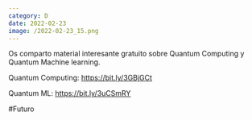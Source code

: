 ```yaml
--- 
category: D 
date: 2022-02-23 
image: /2022-02-23_15.png 
--- 
```


Os comparto material interesante gratuito sobre Quantum Computing y Quantum Machine learning.

Quantum Computing: https://bit.ly/3GBjGCt

Quantum ML: https://bit.ly/3uCSmRY

#Futuro